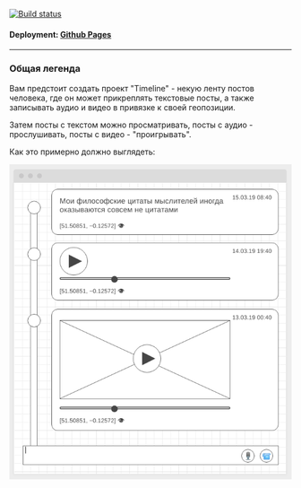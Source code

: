 [![Build status](https://ci.appveyor.com/api/projects/status/yntpyaw2ssdlo8vk/branch/master?svg=true)](https://ci.appveyor.com/project/finchik/ahj-10-media/branch/master)

#### Deployment: <a href="https://finchik.github.io/ahj-10-media/">Github Pages</a>

---

### Общая легенда

Вам предстоит создать проект "Timeline" - некую ленту постов человека, где он может прикреплять текстовые посты, а также записывать аудио и видео в привязке к своей геопозиции.

Затем посты с текстом можно просматривать, посты с аудио - прослушивать, посты с видео - "проигрывать".

Как это примерно должно выглядеть:

![](./pic/timeline.png)
